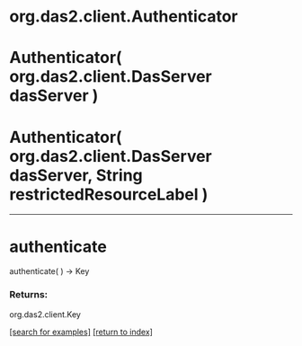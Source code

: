 # org.das2.client.Authenticator



# Authenticator( org.das2.client.DasServer dasServer )


# Authenticator( org.das2.client.DasServer dasServer, String restrictedResourceLabel )


***
<a name="authenticate"></a>
# authenticate
authenticate(  ) &rarr; Key



### Returns:
org.das2.client.Key


<a href="https://github.com/autoplot/dev/search?q=authenticate&unscoped_q=authenticate">[search for examples]</a>
<a href="https://github.com/autoplot/documentation/blob/master/javadoc/index-all.md">[return to index]</a>

